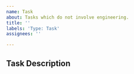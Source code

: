 ```yaml
---
name: Task
about: Tasks which do not involve engineering.
title: ''
labels: 'Type: Task'
assignees: ''

---
```


<!-- NOTE: For help requests, support questions, or general feedback, please use the WordPress.org forums instead: https://wordpress.org/support/plugin/web-stories/ -->

## Task Description

<!-- A clear and concise description of what this task is about. -->
